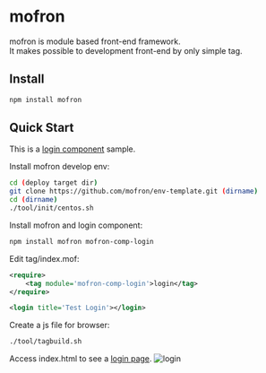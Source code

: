 # mofron

mofron is module based  front-end framework.<br>
It makes possible to development front-end by only simple tag.

## Install

```bash
npm install mofron
```

## Quick Start
This is a [login component](https://github.com/simpart/mofron-comp-login.git) sample.

Install mofron develop env:

```bash
cd (deploy target dir)
git clone https://github.com/mofron/env-template.git (dirname)
cd (dirname)
./tool/init/centos.sh
```
Install mofron and login component:

```bash
npm install mofron mofron-comp-login
```


Edit tag/index.mof:

```xml
<require>
    <tag module='mofron-comp-login'>login</tag>
</require>

<login title='Test Login'></login>
```

Create a js file for browser:

```bash
./tool/tagbuild.sh
```

Access index.html to see a [login page](https://codepen.io/mofronjs/details/XGGjqj).
![login](https://raw.githubusercontent.com/mofron/mofron/image/image/login-comp.png)

